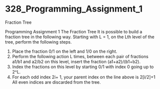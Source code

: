 # 328_Programming_Assignment_1
 Fraction Tree

Programming Assignment 1
The Fraction Tree
It is possible to build a fraction tree in the following way.  Starting with
L = 1,
on the Lth level of the tree, perform the following steps.
1.  Place the fraction 0/1 on the left and 1/0 on the right.
2.  Perform the following action L times,  between each pair of fractions a1/b1 and a2/b2
    on this level, insert the fraction (a1+a2)/(b1+b2).
3.  Index the fractions on this level by starting 0/1 with index 0 going up to 2^L.
4.  For each odd index 2i+ 1, your parent index on the line above is 2[i/2]+1
    All even indices are discarded from the tree.
